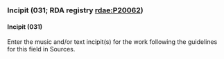 ### Incipit (031; RDA registry [rdae:P20062](http://www.rdaregistry.info/Elements/e/#P20062))

#### Incipit (031)
Enter the music and/or text incipit(s) for the work following the guidelines for this field in Sources.

